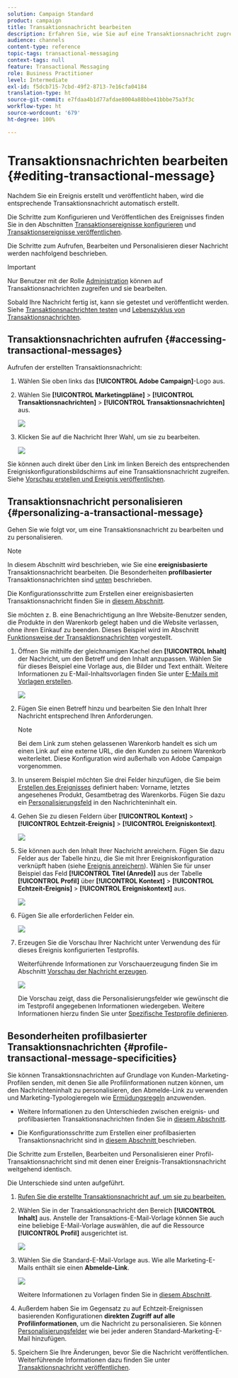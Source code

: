 ```yaml
---
solution: Campaign Standard
product: campaign
title: Transaktionsnachricht bearbeiten
description: Erfahren Sie, wie Sie auf eine Transaktionsnachricht zugreifen, sie bearbeiten und personalisieren.
audience: channels
content-type: reference
topic-tags: transactional-messaging
context-tags: null
feature: Transactional Messaging
role: Business Practitioner
level: Intermediate
exl-id: f5dcb715-7cbd-49f2-8713-7e16cfa04184
translation-type: ht
source-git-commit: e7fdaa4b1d77afdae8004a88bbe41bbbe75a3f3c
workflow-type: ht
source-wordcount: '679'
ht-degree: 100%

---
```


# Transaktionsnachrichten bearbeiten {#editing-transactional-message}

Nachdem Sie ein Ereignis<!--(the cart abandonment example as explained in [this section](../../channels/using/getting-started-with-transactional-msg.md#transactional-messaging-operating-principle))--> erstellt und veröffentlicht haben, wird die entsprechende Transaktionsnachricht automatisch erstellt.

Die Schritte zum Konfigurieren und Veröffentlichen des Ereignisses finden Sie in den Abschnitten [Transaktionsereignisse konfigurieren](../../channels/using/configuring-transactional-event.md) und [Transaktionsereignisse veröffentlichen](../../channels/using/publishing-transactional-event.md).

Die Schritte zum Aufrufen, Bearbeiten und Personalisieren dieser Nachricht werden nachfolgend beschrieben.

>[!IMPORTANT]
>
>Nur Benutzer mit der Rolle [Administration](../../administration/using/users-management.md#functional-administrators) können auf Transaktionsnachrichten zugreifen und sie bearbeiten.

Sobald Ihre Nachricht fertig ist, kann sie getestet und veröffentlicht werden. Siehe [Transaktionsnachrichten testen](../../channels/using/testing-transactional-message.md) und [Lebenszyklus von Transaktionsnachrichten](../../channels/using/publishing-transactional-message.md).

## Transaktionsnachrichten aufrufen {#accessing-transactional-messages}

Aufrufen der erstellten Transaktionsnachricht:

1. Wählen Sie oben links das **[!UICONTROL Adobe Campaign]**-Logo aus.
1. Wählen Sie **[!UICONTROL Marketingpläne]** > **[!UICONTROL Transaktionsnachrichten]** > **[!UICONTROL Transaktionsnachrichten]** aus.

   ![](assets/message-center_4.png)

1. Klicken Sie auf die Nachricht Ihrer Wahl, um sie zu bearbeiten.

   ![](assets/message-center_message-board.png)

Sie können auch direkt über den Link im linken Bereich des entsprechenden Ereigniskonfigurationsbildschirms auf eine Transaktionsnachricht zugreifen. Siehe [Vorschau erstellen und Ereignis veröffentlichen](../../channels/using/publishing-transactional-event.md#previewing-and-publishing-the-event).

## Transaktionsnachricht personalisieren              {#personalizing-a-transactional-message}

Gehen Sie wie folgt vor, um eine Transaktionsnachricht zu bearbeiten und zu personalisieren.

>[!NOTE]
>
>In diesem Abschnitt wird beschrieben, wie Sie eine **ereignisbasierte** Transaktionsnachricht bearbeiten. Die Besonderheiten **profilbasierter** Transaktionsnachrichten sind [unten](#profile-transactional-message-specificities) beschrieben.
>
>Die Konfigurationsschritte zum Erstellen einer ereignisbasierten Transaktionsnachricht finden Sie in [diesem Abschnitt](../../channels/using/configuring-transactional-event.md#event-based-transactional-messages).

Sie möchten z. B. eine Benachrichtigung an Ihre Website-Benutzer senden, die Produkte in den Warenkorb gelegt haben und die Website verlassen, ohne ihren Einkauf zu beenden. Dieses Beispiel wird im Abschnitt [Funktionsweise der Transaktionsnachrichten](../../channels/using/getting-started-with-transactional-msg.md#transactional-messaging-operating-principle) vorgestellt.

1. Öffnen Sie mithilfe der gleichnamigen Kachel den **[!UICONTROL Inhalt]** der Nachricht, um den Betreff und den Inhalt anzupassen. Wählen Sie für dieses Beispiel eine Vorlage aus, die Bilder und Text enthält. Weitere Informationen zu E-Mail-Inhaltsvorlagen finden Sie unter [E-Mails mit Vorlagen erstellen](../../designing/using/using-reusable-content.md#designing-templates).

   ![](assets/message-center_6.png)

1. Fügen Sie einen Betreff hinzu und bearbeiten Sie den Inhalt Ihrer Nachricht entsprechend Ihren Anforderungen.

   >[!NOTE]
   >
   >Bei dem Link zum stehen gelassenen Warenkorb handelt es sich um einen Link auf eine externe URL, die den Kunden zu seinem Warenkorb weiterleitet. Diese Konfiguration wird außerhalb von Adobe Campaign vorgenommen.

1. In unserem Beispiel möchten Sie drei Felder hinzufügen, die Sie beim [Erstellen des Ereignisses](../../channels/using/configuring-transactional-event.md) definiert haben: Vorname, letztes angesehenes Produkt, Gesamtbetrag des Warenkorbs. Fügen Sie dazu ein [Personalisierungsfeld](../../designing/using/personalization.md#inserting-a-personalization-field) in den Nachrichteninhalt ein.

1. Gehen Sie zu diesen Feldern über **[!UICONTROL Kontext]** > **[!UICONTROL Echtzeit-Ereignis]** > **[!UICONTROL Ereigniskontext]**.

   ![](assets/message-center_7.png)

1. Sie können auch den Inhalt Ihrer Nachricht anreichern. Fügen Sie dazu Felder aus der Tabelle hinzu, die Sie mit Ihrer Ereigniskonfiguration verknüpft haben (siehe [Ereignis anreichern](../../channels/using/configuring-transactional-event.md#enriching-the-transactional-message-content)). Wählen Sie für unser Beispiel das Feld **[!UICONTROL Titel (Anrede)]** aus der Tabelle **[!UICONTROL Profil]** über **[!UICONTROL Kontext]** > **[!UICONTROL Echtzeit-Ereignis]** > **[!UICONTROL Ereigniskontext]** aus.

   ![](assets/message-center_7-enrichment.png)

1. Fügen Sie alle erforderlichen Felder ein.

   ![](assets/message-center_8.png)

1. Erzeugen Sie die Vorschau Ihrer Nachricht unter Verwendung des für dieses Ereignis konfigurierten Testprofils.

   Weiterführende Informationen zur Vorschauerzeugung finden Sie im Abschnitt [Vorschau der Nachricht erzeugen](../../sending/using/previewing-messages.md).

   ![](assets/message-center_9.png)

   Die Vorschau zeigt, dass die Personalisierungsfelder wie gewünscht die im Testprofil angegebenen Informationen wiedergeben. Weitere Informationen hierzu finden Sie unter [Spezifische Testprofile definieren](../../channels/using/testing-transactional-message.md#defining-specific-test-profile).

<!--## Using product listings in a transactional message {#using-product-listings-in-a-transactional-message}

When editing the content of a transactional email, you can create product listings referencing one or more data collections. For example, in a cart abandonment email, you can include a list of all products that were in the users' carts when they left your website, with an image, the price, and a link to each product.

>[!IMPORTANT]
>
>Product listings are only available for the email channel, when editing transactional email content through the [Email Designer](../../designing/using/designing-content-in-adobe-campaign.md#email-designer-interface) interface.

To add a list of abandoned products in a transactional message, follow the steps below.

You can also watch [this set of videos](https://experienceleague.adobe.com/docs/campaign-standard-learn/tutorials/designing-content/product-listings-in-transactional-email.html?lang=en#configure-product-listings-in-transactional-emails) explaining the steps that are required to configure product listings in a transactional email.

>[!NOTE]
>
>Adobe Campaign does not support nested product listings, meaning that you cannot include a product listing inside another one.

### Defining a product listing {#defining-a-product-listing}

Before being able to use a product listing in a transactional message, you need to define at the event level the list of products and the fields for each product of the list you want to display. For more on this, see [Defining data collections](../../channels/using/configuring-transactional-event.md#defining-data-collections).

1. In the transactional message, click the **[!UICONTROL Content]** block to modify the email content.
1. Drag and drop a structure component to the workspace. For more on this, see [Defining the email structure](../../designing/using/designing-from-scratch.md#defining-the-email-structure).

   For example, select a one-column structure component and add a text component, an image component and a button component. For more on this, see [Using content components](../../designing/using/designing-from-scratch.md#about-content-components).

1. Select the structure component you just created and click the **[!UICONTROL Enable product listing]** icon from the contextual toolbar.

   ![](assets/message-center_loop_create.png)

   The structure component is highlighted with an orange frame and the **[!UICONTROL Product listing]** settings are displayed in the left palette.

   ![](assets/message-center_loop_palette.png)

1. Select how the elements of the collection will be displayed:

    * **[!UICONTROL Row]**: horizontally, meaning each element on one row under the other.
    * **[!UICONTROL Column]**: vertically, meaning each element next to the other on the same row.

   >[!NOTE]
   >
   >The **[!UICONTROL Column]** option is only available when using a multicolumn structure component ( **[!UICONTROL 2:2 column]**, **[!UICONTROL 3:3 column]** and **[!UICONTROL 4:4 column]** ). When editing the product listing, only fill in the first column: the other columns will not be taken into account. For more on selecting structure components, see [Defining the email structure](../../designing/using/designing-from-scratch.md#defining-the-email-structure).

1. Select the data collection you created when configuring the event related to the transactional message. You can find it under the **[!UICONTROL Context]** > **[!UICONTROL Real-time event]** > **[!UICONTROL Event context]** node.

   ![](assets/message-center_loop_selection.png)

   For more on configuring the event, see [Defining data collections](../../channels/using/configuring-transactional-event.md#defining-data-collections).

1. Use the **[!UICONTROL First item]** drop-down list to select which element will start the list displayed in the email.

   For example, if you select 2, the first item of the collection will not be displayed in the email. The product listing will start on the second item.

1. Select the maximum number of items to display in the list.

   >[!NOTE]
   >
   >If you want the elements of your list to be displayed vertically ( **[!UICONTROL Column]** ), the maximum number of items is limited according to the selected structure component (2, 3 or 4 columns). For more on selecting structure components, see [Editing the email structure](../../designing/using/designing-from-scratch.md#defining-the-email-structure).

### Populating the product listing {#populating-the-product-listing}

To display a list of products coming from the event linked to the transactional email, follow the steps below.

For more on creating a collection and related fields when configuring the event, see [Defining data collections](../../channels/using/configuring-transactional-event.md#defining-data-collections).

1. Select the image component you inserted, select **[!UICONTROL Enable personalization]** and click the pencil in the Settings pane.

   ![](assets/message-center_loop_image.png)

1. Select **[!UICONTROL Add personalization field]** in the **[!UICONTROL Image source URL]** window that opens.

   From the **[!UICONTROL Context]** > **[!UICONTROL Real-time event]** > **[!UICONTROL Event context]** node, open the node corresponding to the collection that you created (here **[!UICONTROL Product list]** ) and select the image field that you defined (here **[!UICONTROL Product image]** ). Click **[!UICONTROL Save]**.

   ![](assets/message-center_loop_product-image.png)

   The personalization field that you selected is now displayed in the Settings pane.

1. At the desired position, select **[!UICONTROL Insert personalization field]** from the contextual toolbar.

   ![](assets/message-center_loop_product.png)

1. From the **[!UICONTROL Context]** > **[!UICONTROL Real-time event]** > **[!UICONTROL Event context]** node, open the node corresponding to the collection that you created (here **[!UICONTROL Product list]** ) and select the field that you created (here **[!UICONTROL Product name]** ). Click **[!UICONTROL Confirm]**.

   ![](assets/message-center_loop_product_node.png)

   The personalization field that you selected is now displayed at the desired position in the email content.

1. Proceed similarly to insert the price.
1. Select some text and select **[!UICONTROL Insert link]** from the contextual toolbar.

   ![](assets/message-center_loop_link_insert.png)

1. Select **[!UICONTROL Add personalization field]** in the **[!UICONTROL Insert link]** window that opens.

   From the **[!UICONTROL Context]** > **[!UICONTROL Real-time event]** > **[!UICONTROL Event context]** node, open the node corresponding to the collection that you created (here **[!UICONTROL Product list]** ) and select the URL field that you created (here **[!UICONTROL Product URL]** ). Click **[!UICONTROL Save]**.

   >[!IMPORTANT]
   >
   >For security reasons, make sure you insert the personalization field inside a link starting with a proper static domain name.

   ![](assets/message-center_loop_link_select.png)

   The personalization field that you selected is now displayed in the Settings pane.

1. Select the structure component on which the product listing is applied and select **[!UICONTROL Show fallback]** to define a default content.

   ![](assets/message-center_loop_fallback_show.png)

1. Drag one or more content components and edit them as needed.

   ![](assets/message-center_loop_fallback.png)

   The fallback content will be displayed if the collection is empty when the event is triggered, for example if a customer has nothing in his cart.

1. From the Settings pane, edit the styles for the product listing. For more on this, see [Managing email styles](../../designing/using/styles.md).
1. Preview the email using a test profile linked to the relevant transactional event and for which you defined collection data. For example, add the following information in the **[!UICONTROL Event data]** section for the test profile you want to use:

   ![](assets/message-center_loop_test-profile_payload.png)

   For more on defining a test profile in a transactional message, see [this section](../../channels/using/testing-transactional-message.md#defining-specific-test-profile).-->

## Besonderheiten profilbasierter Transaktionsnachrichten {#profile-transactional-message-specificities}

Sie können Transaktionsnachrichten auf Grundlage von Kunden-Marketing-Profilen senden, mit denen Sie alle Profilinformationen nutzen können, um den Nachrichteninhalt zu personalisieren, den Abmelde-Link zu verwenden und Marketing-Typologieregeln wie [Ermüdungsregeln](../../sending/using/fatigue-rules.md) anzuwenden.

* Weitere Informationen zu den Unterschieden zwischen ereignis- und profilbasierten Transaktionsnachrichten finden Sie in [diesem Abschnitt](../../channels/using/getting-started-with-transactional-msg.md#transactional-message-types).

* Die Konfigurationsschritte zum Erstellen einer profilbasierten Transaktionsnachricht sind in [diesem Abschnitt ](../../channels/using/configuring-transactional-event.md#profile-based-transactional-messages) beschrieben.

Die Schritte zum Erstellen, Bearbeiten und Personalisieren einer Profil-Transaktionsnachricht sind mit denen einer Ereignis-Transaktionsnachricht weitgehend identisch.

Die Unterschiede sind unten aufgeführt.

1. [Rufen Sie die erstellte Transaktionsnachricht auf, um sie zu bearbeiten.](#accessing-transactional-messages)
1. Wählen Sie in der Transaktionsnachricht den Bereich **[!UICONTROL Inhalt]** aus. Anstelle der Transaktions-E-Mail-Vorlage können Sie auch eine beliebige E-Mail-Vorlage auswählen, die auf die Ressource **[!UICONTROL Profil]** ausgerichtet ist.

   ![](assets/message-center_marketing_templates.png)

1. Wählen Sie die Standard-E-Mail-Vorlage aus. Wie alle Marketing-E-Mails enthält sie einen **Abmelde-Link**.

   ![](assets/message-center_marketing_perso_unsubscription.png)

   Weitere Informationen zu Vorlagen finden Sie in [diesem Abschnitt](../../designing/using/using-reusable-content.md#content-templates).

1. Außerdem haben Sie im Gegensatz zu auf Echtzeit-Ereignissen basierenden Konfigurationen **direkten Zugriff auf alle Profilinformationen**, um die Nachricht zu personalisieren. Sie können [Personalisierungsfelder](../../designing/using/personalization.md#inserting-a-personalization-field) wie bei jeder anderen Standard-Marketing-E-Mail hinzufügen.

1. Speichern Sie Ihre Änderungen, bevor Sie die Nachricht veröffentlichen. Weiterführende Informationen dazu finden Sie unter [Transaktionsnachricht veröffentlichen](../../channels/using/publishing-transactional-message.md#publishing-a-transactional-message).

<!--### Monitoring a profile transactional message delivery {#monitoring-a-profile-transactional-message-delivery}

Once the message is published and your site integration is done, you can monitor the delivery.

1. To view the message delivery log, click the icon at the bottom right of the **[!UICONTROL Deployment]** block.

1. Click the **[!UICONTROL Execution list]** tab.

   ![](assets/message-center_execution_tab.png)

1. Select the latest execution delivery.

   An **execution delivery** is a non-actionable and non-functional technical message created once a month for each transactional message, and each time a transactional message is edited and published again

1. Select the **[!UICONTROL Sending logs]** tab. In the **[!UICONTROL Status]** column, **[!UICONTROL Sent]** indicates that a profile has opted in.

   ![](assets/message-center_marketing_sending_logs.png)

1. Select the **[!UICONTROL Exclusions logs]** tab to view recipients who have been excluded from the message target, such as addresses on denylist.

   ![](assets/message-center_marketing_exclusion_logs.png)

>[!NOTE]
>
>For more information on accessing and using the logs, see [Monitoring a delivery](../../sending/using/monitoring-a-delivery.md).

For any profile that has opted out, the **[!UICONTROL Address on denylist]** typology rule excluded the corresponding recipient.

This rule is part of a specific typology that applies to all transactional messages based on the **[!UICONTROL Profile]** table.

![](assets/message-center_marketing_typology.png)

**Related topics**:

* [Integrate the event triggering](../../channels/using/getting-started-with-transactional-msg.md#integrate-event-trigger)
* [About typologies and typology rules](../../sending/using/about-typology-rules.md)-->
